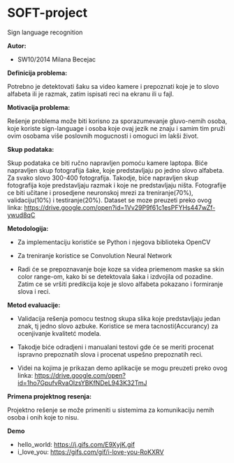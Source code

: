 # SOFT-project
Sign language recognition

**Autor:**

- SW10/2014 Milana Becejac

**Definicija problema:**

Potrebno je detektovati šaku sa video kamere i prepoznati koje je to slovo alfabeta ili je razmak, 
zatim ispisati reci na ekranu ili u fajl.

**Motivacija problema:**

Rešenje problema može biti korisno za sporazumevanje gluvo-nemih osoba, koje koriste sign-language
i osoba koje ovaj jezik ne znaju i samim tim pruži ovim osobama više poslovnih mogucnosti i omoguci im lakši život.

**Skup podataka:**

Skup podataka ce biti ručno napravljen pomoću kamere laptopa. Biće napravljen skup fotografija šake, 
koje predstavljaju po jedno slovo alfabeta. Za svako slovo 300-400 fotografija. Takodje, biće napravljen skup fotografija koje predstavljaju razmak i koje ne predstavljaju ništa. Fotografije ce biti učitane i prosedjene neuronskoj mrezi za treniranje(70%), validaciju(10%) i testiranje(20%).
Dataset se moze preuzeti preko ovog linka: https://drive.google.com/open?id=1Vv29P9f61c1esPFYHs447wZf-ywud8qC

**Metodologija:**

- Za implementaciju koristiće se Python i njegova biblioteka OpenCV

- Za treniranje koristice se Convolution Neural Network

- Radi će se prepoznavanje boje koze sa videa priemenom maske sa skin color range-om,
 kako bi se detektovala šaka i izdvojila od pozadine. Zatim ce se vršiti predikcija koje je slovo alfabeta
pokazano i formiranje slova i reci.

**Metod evaluacije:**

- Validacija rešenja pomocu testnog skupa slika koje predstavljaju jedan znak, tj jedno slovo azbuke. 
Koristice se mera tacnosti(Accurancy) za ocenjivanje kvalitetć modela. 

- Takodje biće odradjeni i manualani testovi gde će se meriti procenat ispravno prepoznatih slova i procenat uspešno prepoznatih reci.

- Videi na kojima je prikazan demo aplikacije se mogu preuzeti preko ovog linka: https://drive.google.com/open?id=1ho7GpufvRvaOlzsYBKfNDeL943K32TmJ

**Primena projektnog resenja:**

Projektno rešenje se može primeniti u sistemima za komunikaciju nemih osoba i onih koje to nisu.

**Demo**

- hello_world: https://j.gifs.com/E9XyjK.gif
- i_love_you: https://gifs.com/gif/i-love-you-RoKXRV
